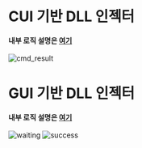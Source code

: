 # CUI 기반 DLL 인젝터
**내부 로직 설명은 [여기](https://jeongje.vercel.app/blog/post-18)** <br /><br />
![cmd_result](https://github.com/user-attachments/assets/22ed542e-a238-45bb-b7be-9b4711e3c417)

# GUI 기반 DLL 인젝터
**내부 로직 설명은 [여기](https://jeongje.vercel.app/blog/post-19)** <br /><br />
![waiting](https://github.com/user-attachments/assets/b2e004ac-4a4e-49d4-a7aa-39b53dafb518)
![success](https://github.com/user-attachments/assets/b23ff1fa-d417-4991-a661-cdd595a1c0c7)
